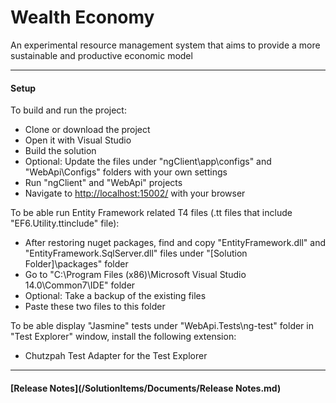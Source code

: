 # Wealth Economy

An experimental resource management system that aims to provide a more sustainable and productive economic model

---

#### Setup

To build and run the project:
* Clone or download the project
* Open it with Visual Studio
* Build the solution
* Optional: Update the files under "ngClient\app\configs" and "WebApi\Configs" folders with your own settings
* Run "ngClient" and "WebApi" projects
* Navigate to [http://localhost:15002/](http://localhost:15002/) with your browser

To be able run Entity Framework related T4 files (.tt files that include "EF6.Utility.ttinclude" file):
* After restoring nuget packages, find and copy "EntityFramework.dll" and "EntityFramework.SqlServer.dll" files under "[Solution Folder]\packages" folder
* Go to "C:\Program Files (x86)\Microsoft Visual Studio 14.0\Common7\IDE" folder
* Optional: Take a backup of the existing files
* Paste these two files to this folder

To be able display "Jasmine" tests under "WebApi.Tests\ng-test" folder in "Test Explorer" window, install the following extension:
* Chutzpah Test Adapter for the Test Explorer

---

#### [Release Notes](/SolutionItems/Documents/Release Notes.md)
